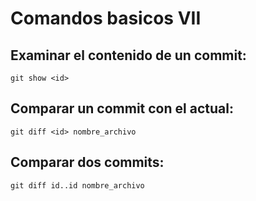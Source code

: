 # Comandos basicos VII #

## Examinar el contenido de un commit: 

`git show <id>`

## Comparar un commit con el actual:

`git diff <id> nombre_archivo`

## Comparar dos commits:

`git diff id..id nombre_archivo`